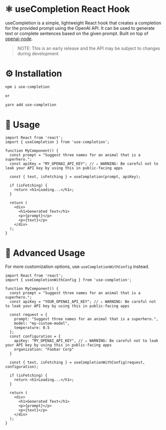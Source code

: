 # ⚛ useCompletion React Hook
useCompletion is a simple, lightweight React hook that creates a completion for the provided prompt using the OpenAI API. It can be used to generate text or complete sentences based on the given prompt. Built on top of [openai-node](https://github.com/openai/openai-node).

> NOTE: This is an early release and the API may be subject to changes during development

# ⚙️ Installation
```bash
npm i use-completion

or

yarn add use-completion
```

# 📝 Usage
```tsx
import React from 'react';
import { useCompletion } from 'use-completion';

function MyComponent() {
  const prompt = "Suggest three names for an animal that is a superhero.";
  const apiKey = "MY_OPENAI_API_KEY"; // ⚠️ WARNING: Be careful not to leak your API key by using this in public-facing apps

  const { text, isFetching } = useCompletion(prompt, apiKey);
  
  if (isFetching) {
    return <h1>Loading...</h1>;
  }

  return (
    <div>
      <h1>Generated Text</h1>
      <p>{prompt}</p>
      <p>{text}</p>
    </div>
  );
}
```

# 🚀 Advanced Usage
For more customization options, use `useCompletionWithConfig` instead.

```tsx
import React from 'react';
import { useCompletionWithConfig } from 'use-completion';

function MyComponent() {
  const prompt = "Suggest three names for an animal that is a superhero.";
  const apiKey = "YOUR_OPENAI_API_KEY"; // ⚠️ WARNING: Be careful not to leak your API key by using this in public-facing apps
  
  const request = {
    prompt: "Suggest three names for an animal that is a superhero.",
    model: "my-custom-model",
    temperature: 0.5
  };
  const configuration = {
    apiKey: "MY_OPENAI_API_KEY", // ⚠️ WARNING: Be careful not to leak your API key by using this in public-facing apps
    organization: "Foobar Corp"
  }

  const { text, isFetching } = useCompletionWithConfig(request, configuration);
  
  if (isFetching) {
    return <h1>Loading...</h1>;
  }

  return (
    <div>
      <h1>Generated Text</h1>
      <p>{prompt}</p>
      <p>{text}</p>
    </div>
  );
}
```
